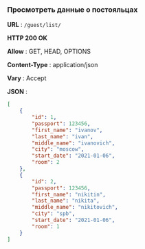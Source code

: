 ### Просмотреть данные о постояльцах

**URL** : `/guest/list/`

**HTTP 200 OK**

**Allow** : GET, HEAD, OPTIONS

**Content-Type** : application/json

**Vary** : Accept

**JSON** :
```json
[
    {
        "id": 1,
        "passport": 123456,
        "first_name": "ivanov",
        "last_name": "ivan",
        "middle_name": "ivanovich",
        "city": "moscow",
        "start_date": "2021-01-06",
        "room": 2
    },
    {
        "id": 2,
        "passport": 123456,
        "first_name": "nikitin",
        "last_name": "nikita",
        "middle_name": "nikitovich",
        "city": "spb",
        "start_date": "2021-01-06",
        "room": 1
    }
]
```